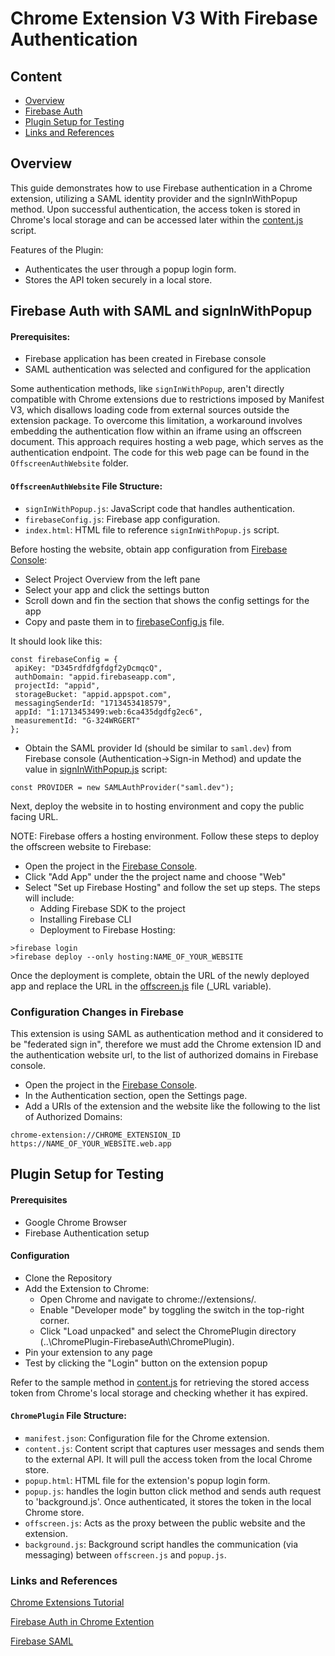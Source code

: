 

# Chrome Extension V3 With Firebase Authentication

## Content
- [Overview](#overview)
- [Firebase Auth](#Firebase-Auth-with-SAML-and-signInWithPopup)
- [Plugin Setup for Testing](#Plugin-Setup-and-Testing)
- [Links and References](#Links-and-References)


## Overview

This guide demonstrates how to use Firebase authentication in a Chrome extension, utilizing a SAML identity provider and the signInWithPopup method. Upon successful authentication, the access token is stored in Chrome's local storage and can be accessed later within the [content.js](ChromePlugin\scripts\content.js) script.

Features of the Plugin:

* Authenticates the user through a popup login form.
* Stores the API token securely in a local store. 

## Firebase Auth with SAML and signInWithPopup 

#### Prerequisites:
* Firebase application has been created in Firebase console
* SAML authentication was selected and configured for the application 


Some authentication methods, like `signInWithPopup`, aren't directly compatible with Chrome extensions due to restrictions imposed by Manifest V3, which disallows loading code from external sources outside the extension package. To overcome this limitation, a workaround involves embedding the authentication flow within an iframe using an offscreen document. This approach requires hosting a web page, which serves as the authentication endpoint. The code for this web page can be found in the `OffscreenAuthWebsite` folder.

#### `OffscreenAuthWebsite` File Structure:
* `signInWithPopup.js`: JavaScript code that handles authentication. 
* `firebaseConfig.js`: Firebase app configuration.
* `index.html`: HTML file to reference `signInWithPopup.js` script.

Before hosting the website, obtain app configuration from [Firebase Console](https://console.firebase.google.com):

- Select Project Overview from the left pane
- Select your app and click the settings button 
- Scroll down and fin the section that shows the config settings for the app
- Copy and paste them in to [firebaseConfig.js](OffscreenAuthWebsite/public/firebaseConfig.js) file.

It should look like this:

 ```
const firebaseConfig = {
  apiKey: "D345rdfdfgfdgf2yDcmqcQ",
  authDomain: "appid.firebaseapp.com",
  projectId: "appid",
  storageBucket: "appid.appspot.com",
  messagingSenderId: "1713453418579",
  appId: "1:1713453499:web:6ca435dgdfg2ec6",
  measurementId: "G-324WRGERT"
};

 ```

 - Obtain the SAML provider Id (should be similar to `saml.dev`) from Firebase console (Authentication->Sign-in Method) and update the value in [signInWithPopup.js](OffscreenAuthWebsite\public\signInWithPopup.js) script:

```
const PROVIDER = new SAMLAuthProvider("saml.dev");
```

Next, deploy the website in to hosting environment and copy the public facing URL. 

NOTE: Firebase offers a hosting environment. Follow these steps to deploy the offscreen website to Firebase:

- Open the project in the [Firebase Console](https://console.firebase.google.com).
- Click "Add App" under the the project name and choose "Web"
- Select "Set up Firebase Hosting" and follow the set up steps. The steps will include:
  -  Adding Firebase SDK to the project
  -  Installing Firebase CLI
  -  Deployment to Firebase Hosting:
 ```
>firebase login
>firebase deploy --only hosting:NAME_OF_YOUR_WEBSITE
 ```
Once the deployment is complete, obtain the URL of the newly deployed app and replace the URL in the [offscreen.js](ChromePlugin/scripts/offscreen.js) file (_URL variable).

### Configuration Changes in Firebase 

This extension is using SAML as authentication method and it considered to be "federated sign in", therefore we must add the Chrome extension ID and the authentication website url, to the list of authorized domains in Firebase console. 

- Open the project in the [Firebase Console](https://console.firebase.google.com).
- In the Authentication section, open the Settings page.
- Add a URIs of the extension and the website like the following to the list of Authorized Domains:

 ```
chrome-extension://CHROME_EXTENSION_ID
https://NAME_OF_YOUR_WEBSITE.web.app
 ```
## Plugin Setup for Testing

#### Prerequisites

* Google Chrome Browser
* Firebase Authentication setup

#### Configuration

* Clone the Repository
* Add the Extension to Chrome:
  - Open Chrome and navigate to chrome://extensions/.
  - Enable "Developer mode" by toggling the switch in the top-right corner.
  - Click "Load unpacked" and select the ChromePlugin directory (..\ChromePlugin-FirebaseAuth\ChromePlugin).
* Pin your extension to any page
* Test by clicking the "Login" button on the extension popup

Refer to the sample method in [content.js](ChromePlugin\scripts\content.js) for retrieving the stored access token from Chrome's local storage and checking whether it has expired.

#### `ChromePlugin` File Structure:

* `manifest.json`: Configuration file for the Chrome extension.
* `content.js`: Content script that captures user messages and sends them to the external API. It will pull the access token from the local Chrome store. 
* `popup.html`: HTML file for the extension's popup login form.
* `popup.js`: handles the login button click method and sends auth request to 'background.js'. Once authenticated, it stores the token in the local Chrome store. 
* `offscreen.js`: Acts as the proxy between the public website and the extension.
* `background.js`: Background script handles the communication (via messaging) between `offscreen.js` and `popup.js`.

### Links and References

[Chrome Extensions Tutorial](https://developer.chrome.com/docs/extensions/get-started/tutorial/hello-world)

[Firebase Auth in Chrome Extention](https://firebase.google.com/docs/auth/web/chrome-extension#use-web-extension)

[Firebase SAML](https://firebase.google.com/docs/auth/web/saml#web_4)
